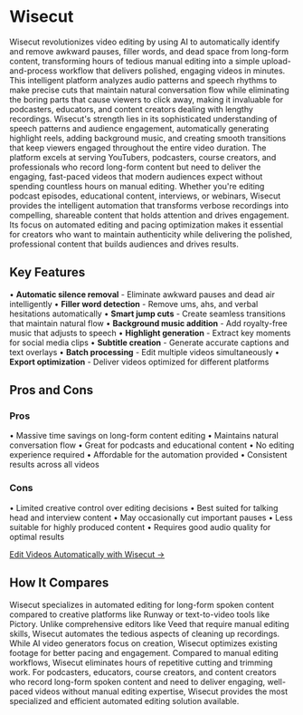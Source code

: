 # Wisecut

Wisecut revolutionizes video editing by using AI to automatically identify and remove awkward pauses, filler words, and dead space from long-form content, transforming hours of tedious manual editing into a simple upload-and-process workflow that delivers polished, engaging videos in minutes. This intelligent platform analyzes audio patterns and speech rhythms to make precise cuts that maintain natural conversation flow while eliminating the boring parts that cause viewers to click away, making it invaluable for podcasters, educators, and content creators dealing with lengthy recordings. Wisecut's strength lies in its sophisticated understanding of speech patterns and audience engagement, automatically generating highlight reels, adding background music, and creating smooth transitions that keep viewers engaged throughout the entire video duration. The platform excels at serving YouTubers, podcasters, course creators, and professionals who record long-form content but need to deliver the engaging, fast-paced videos that modern audiences expect without spending countless hours on manual editing. Whether you're editing podcast episodes, educational content, interviews, or webinars, Wisecut provides the intelligent automation that transforms verbose recordings into compelling, shareable content that holds attention and drives engagement. Its focus on automated editing and pacing optimization makes it essential for creators who want to maintain authenticity while delivering the polished, professional content that builds audiences and drives results.

## Key Features

• **Automatic silence removal** - Eliminate awkward pauses and dead air intelligently
• **Filler word detection** - Remove ums, ahs, and verbal hesitations automatically
• **Smart jump cuts** - Create seamless transitions that maintain natural flow
• **Background music addition** - Add royalty-free music that adjusts to speech
• **Highlight generation** - Extract key moments for social media clips
• **Subtitle creation** - Generate accurate captions and text overlays
• **Batch processing** - Edit multiple videos simultaneously
• **Export optimization** - Deliver videos optimized for different platforms

## Pros and Cons

### Pros
• Massive time savings on long-form content editing
• Maintains natural conversation flow
• Great for podcasts and educational content
• No editing experience required
• Affordable for the automation provided
• Consistent results across all videos

### Cons
• Limited creative control over editing decisions
• Best suited for talking head and interview content
• May occasionally cut important pauses
• Less suitable for highly produced content
• Requires good audio quality for optimal results

[Edit Videos Automatically with Wisecut →](https://www.wisecut.video)

## How It Compares

Wisecut specializes in automated editing for long-form spoken content compared to creative platforms like Runway or text-to-video tools like Pictory. Unlike comprehensive editors like Veed that require manual editing skills, Wisecut automates the tedious aspects of cleaning up recordings. While AI video generators focus on creation, Wisecut optimizes existing footage for better pacing and engagement. Compared to manual editing workflows, Wisecut eliminates hours of repetitive cutting and trimming work. For podcasters, educators, course creators, and content creators who record long-form spoken content and need to deliver engaging, well-paced videos without manual editing expertise, Wisecut provides the most specialized and efficient automated editing solution available.